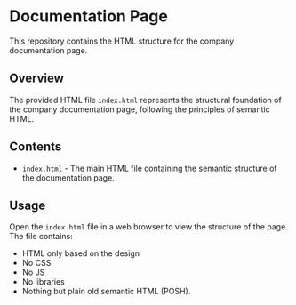# Documentation Page

This repository contains the HTML structure for the company documentation page.

## Overview

The provided HTML file `index.html` represents the structural foundation of the company documentation page, following the principles of semantic HTML.

## Contents

- `index.html` - The main HTML file containing the semantic structure of the documentation page.

## Usage

Open the `index.html` file in a web browser to view the structure of the page. The file contains:

- HTML only based on the design
- No CSS
- No JS
- No libraries
- Nothing but plain old semantic HTML (POSH).
